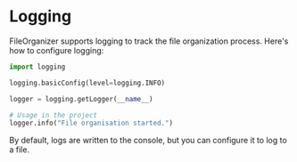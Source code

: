 # Logging

FileOrganizer supports logging to track the file organization process. Here's how to configure logging:

```python
import logging

logging.basicConfig(level=logging.INFO)

logger = logging.getLogger(__name__)

# Usage in the project
logger.info("File organisation started.")
```

By default, logs are written to the console, but you can configure it to log to a file.